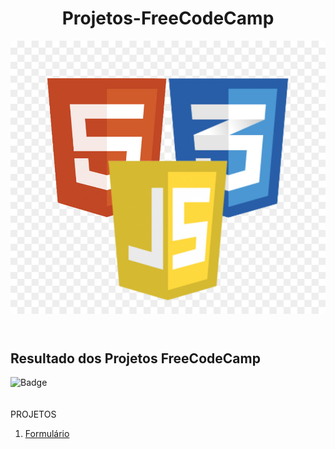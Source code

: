 <header>
   <h1>Projetos-FreeCodeCamp</h1>   
   <img src="/img/logoIniCial.jpg" alt="Logo da web">   
</header>
<h2>Resultado dos Projetos FreeCodeCamp</h2>

![Badge](http://img.shields.io/static/v1?label=STATUS-DO-CURSO&message=%20EM:ANDAMENTO&color=GREEN&style=for-the-badge)
<br>
<br>
<br>
PROJETOS

<ol>  
  <li>
    <a href ="#">
    Formulário
    </a>
  </li>
  </ol>